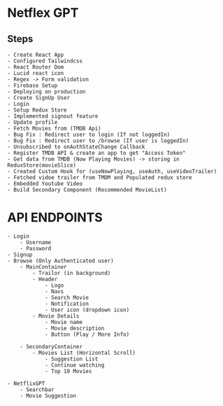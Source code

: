 # Netflex GPT

## Steps

    - Create React App
    - Configured Tailwindcss
    - React Router Dom
    - Lucid react icon
    - Regex -> Form validation
    - Firebase Setup
    - Deploying on production
    - Create SignUp User
    - Login
    - Setup Redux Store
    - Implemented signout feature
    - Update profile
    - Fetch Movies from (TMDB Api)
    - Bug Fix : Redirect user to login (If not loggedIn)
    - Bug Fix : Redirect user to /browse (If user is loggedIn)
    - Unsubscribed to onAuthStateChange Callback
    - Register TMDB API & create an app to get "Access Token"
    - Get data from TMDB (Now Playing Movies) -> storing in ReduxStore(movieSlice)
    - Created Custom Hook for (useNowPlaying, useAuth, useVideoTrailer)
    - Fetched vidoe trailer from TMDM and Populated redux store
    - Embedded Youtube Video
    - Build Secondary Component (Recommended MovieList)

# API ENDPOINTS

    - Login
        - Username
        - Password
    - Signup
    - Browse (Only Authenticated user)
        - MainContainer
            - Trailor (in background)
            - Header
                - Logo
                - Navs
                - Search Movie
                - Notification
                - User icon (dropdown icon)
            - Movie Details
                - Movie name
                - Movie description
                - Button (Play / More Info)

        - SecondaryContainer
            - Movies List (Horizontal Scroll)
                - Suggestion List
                - Continue watching
                - Top 10 Movies

    - NetflixGPT
        - Searchbar
        - Movie Suggestion
